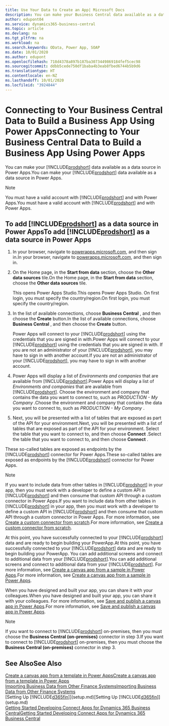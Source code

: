 ```yaml
---
title: Use Your Data to Create an App| Microsoft Docs
description: You can make your Business Central data available as a data source and specify an OData URL of your web services to build a business app using Power Apps.
author: edupont04
ms.service: dynamics365-business-central
ms.topic: article
ms.devlang: na
ms.tgt_pltfrm: na
ms.workload: na
ms.search.keywords: OData, Power App, SOAP
ms.date: 10/01/2020
ms.author: edupont
ms.openlocfilehash: 718d4378a897b187ba3073449869184fef5cec98
ms.sourcegitcommit: ddbb5cede750df1baba4b3eab8fbed6744b5b9d6
ms.translationtype: HT
ms.contentlocale: en-NZ
ms.lasthandoff: 10/01/2020
ms.locfileid: "3924844"
---
```

# <a name="connecting-to-your-business-central-data-to-build-a-business-app-using-power-apps"></a><span data-ttu-id="17d41-103">Connecting to Your Business Central Data to Build a Business App Using Power Apps</span><span class="sxs-lookup"><span data-stu-id="17d41-103">Connecting to Your Business Central Data to Build a Business App Using Power Apps</span></span>

<span data-ttu-id="17d41-104">You can make your [!INCLUDE[prodshort](includes/prodshort.md)] data available as a data source in Power Apps.</span><span class="sxs-lookup"><span data-stu-id="17d41-104">You can make your [!INCLUDE[prodshort](includes/prodshort.md)] data available as a data source in Power Apps.</span></span>  

> [!NOTE]  
> <span data-ttu-id="17d41-105">You must have a valid account with [!INCLUDE[prodshort](includes/prodshort.md)] and with Power Apps.</span><span class="sxs-lookup"><span data-stu-id="17d41-105">You must have a valid account with [!INCLUDE[prodshort](includes/prodshort.md)] and with Power Apps.</span></span>  

## <a name="to-add-prodshort-as-a-data-source-in-power-apps"></a><span data-ttu-id="17d41-106">To add [!INCLUDE[prodshort](includes/prodshort.md)] as a data source in Power Apps</span><span class="sxs-lookup"><span data-stu-id="17d41-106">To add [!INCLUDE[prodshort](includes/prodshort.md)] as a data source in Power Apps</span></span>

1. <span data-ttu-id="17d41-107">In your browser, navigate to [powerapps.microsoft.com](https://powerapps.microsoft.com/), and then sign in.</span><span class="sxs-lookup"><span data-stu-id="17d41-107">In your browser, navigate to [powerapps.microsoft.com](https://powerapps.microsoft.com/), and then sign in.</span></span>
2. <span data-ttu-id="17d41-108">On the Home page, in the **Start from data** section, choose the **Other data sources** tile.</span><span class="sxs-lookup"><span data-stu-id="17d41-108">On the Home page, in the **Start from data** section, choose the **Other data sources** tile.</span></span>  

    <span data-ttu-id="17d41-109">This opens Power Apps Studio.</span><span class="sxs-lookup"><span data-stu-id="17d41-109">This opens Power Apps Studio.</span></span> <span data-ttu-id="17d41-110">On first login, you must specify the country/region.</span><span class="sxs-lookup"><span data-stu-id="17d41-110">On first login, you must specify the country/region.</span></span>  
3. <span data-ttu-id="17d41-111">In the list of available connections, choose **Business Central** , and then choose the **Create** button.</span><span class="sxs-lookup"><span data-stu-id="17d41-111">In the list of available connections, choose **Business Central** , and then choose the **Create** button.</span></span>

    <span data-ttu-id="17d41-112">Power Apps will connect to your [!INCLUDE[prodshort](includes/prodshort.md)] using the credentials that you are signed in with.</span><span class="sxs-lookup"><span data-stu-id="17d41-112">Power Apps will connect to your [!INCLUDE[prodshort](includes/prodshort.md)] using the credentials that you are signed in with.</span></span> <span data-ttu-id="17d41-113">If you are not an administrator of your [!INCLUDE[prodshort](includes/prodshort.md)], you may have to sign in with another account.</span><span class="sxs-lookup"><span data-stu-id="17d41-113">If you are not an administrator of your [!INCLUDE[prodshort](includes/prodshort.md)], you may have to sign in with another account.</span></span>  

4. <span data-ttu-id="17d41-114">Power Apps will display a list of *Environments and companies* that are available from [!INCLUDE[prodshort](includes/prodshort.md)].</span><span class="sxs-lookup"><span data-stu-id="17d41-114">Power Apps will display a list of *Environments and companies* that are available from [!INCLUDE[prodshort](includes/prodshort.md)].</span></span> <span data-ttu-id="17d41-115">Choose the environment and company that contains the data you want to connect to, such as *PRODUCTION - My Company* .</span><span class="sxs-lookup"><span data-stu-id="17d41-115">Choose the environment and company that contains the data you want to connect to, such as *PRODUCTION - My Company* .</span></span>  

5. <span data-ttu-id="17d41-116">Next, you will be presented with a list of tables that are exposed as part of the API for your environment.</span><span class="sxs-lookup"><span data-stu-id="17d41-116">Next, you will be presented with a list of tables that are exposed as part of the API for your environment.</span></span> <span data-ttu-id="17d41-117">Select the table that you want to connect to, and then choose **Connect** .</span><span class="sxs-lookup"><span data-stu-id="17d41-117">Select the table that you want to connect to, and then choose **Connect** .</span></span>

<span data-ttu-id="17d41-118">These so-called tables are exposed as endpoints by the [!INCLUDE[prodshort](includes/prodshort.md)] connector for Power Apps.</span><span class="sxs-lookup"><span data-stu-id="17d41-118">These so-called tables are exposed as endpoints by the [!INCLUDE[prodshort](includes/prodshort.md)] connector for Power Apps.</span></span>  

> [!NOTE]
> <span data-ttu-id="17d41-119">If you want to include data from other tables in [!INCLUDE[prodshort](includes/prodshort.md)] in your app, then you must work with a developer to define a custom API in [!INCLUDE[prodshort](includes/prodshort.md)] and then consume that custom API through a custom connector in Power Apps.</span><span class="sxs-lookup"><span data-stu-id="17d41-119">If you want to include data from other tables in [!INCLUDE[prodshort](includes/prodshort.md)] in your app, then you must work with a developer to define a custom API in [!INCLUDE[prodshort](includes/prodshort.md)] and then consume that custom API through a custom connector in Power Apps.</span></span> <span data-ttu-id="17d41-120">For more information, see [Create a custom connector from scratch](/connectors/custom-connectors/define-blank).</span><span class="sxs-lookup"><span data-stu-id="17d41-120">For more information, see [Create a custom connector from scratch](/connectors/custom-connectors/define-blank).</span></span>  

<span data-ttu-id="17d41-121">At this point, you have successfully connected to your [!INCLUDE[prodshort](includes/prodshort.md)] data and are ready to begin building your PowerApp.</span><span class="sxs-lookup"><span data-stu-id="17d41-121">At this point, you have successfully connected to your [!INCLUDE[prodshort](includes/prodshort.md)] data and are ready to begin building your PowerApp.</span></span> <span data-ttu-id="17d41-122">You can add additional screens and connect to additional data from your [!INCLUDE[prodshort](includes/prodshort.md)].</span><span class="sxs-lookup"><span data-stu-id="17d41-122">You can add additional screens and connect to additional data from your [!INCLUDE[prodshort](includes/prodshort.md)].</span></span> <span data-ttu-id="17d41-123">For more information, see [Create a canvas app from a sample in Power Apps](/powerapps/maker/canvas-apps/open-and-run-a-sample-app).</span><span class="sxs-lookup"><span data-stu-id="17d41-123">For more information, see [Create a canvas app from a sample in Power Apps](/powerapps/maker/canvas-apps/open-and-run-a-sample-app).</span></span>  

<span data-ttu-id="17d41-124">When you have designed and built your app, you can share it with your colleagues.</span><span class="sxs-lookup"><span data-stu-id="17d41-124">When you have designed and built your app, you can share it with your colleagues.</span></span> <span data-ttu-id="17d41-125">For more information, see [Save and publish a canvas app in Power Apps](/powerapps/maker/canvas-apps/save-publish-app).</span><span class="sxs-lookup"><span data-stu-id="17d41-125">For more information, see [Save and publish a canvas app in Power Apps](/powerapps/maker/canvas-apps/save-publish-app).</span></span>  

> [!NOTE]
> <span data-ttu-id="17d41-126">If you want to connect to [!INCLUDE[prodshort](includes/prodshort.md)] on-premises, then you must choose the **Business Central (on-premises)** connector in step 3.</span><span class="sxs-lookup"><span data-stu-id="17d41-126">If you want to connect to [!INCLUDE[prodshort](includes/prodshort.md)] on-premises, then you must choose the **Business Central (on-premises)** connector in step 3.</span></span>  

## <a name="see-also"></a><span data-ttu-id="17d41-127">See Also</span><span class="sxs-lookup"><span data-stu-id="17d41-127">See Also</span></span>

[<span data-ttu-id="17d41-128">Create a canvas app from a template in Power Apps</span><span class="sxs-lookup"><span data-stu-id="17d41-128">Create a canvas app from a template in Power Apps</span></span>](/powerapps/maker/canvas-apps/get-started-test-drive)  
[<span data-ttu-id="17d41-129">Importing Business Data from Other Finance Systems</span><span class="sxs-lookup"><span data-stu-id="17d41-129">Importing Business Data from Other Finance Systems</span></span>](across-import-data-configuration-packages.md)  
<span data-ttu-id="17d41-130">[Setting Up [!INCLUDE[d365fin](includes/d365fin_md.md)]](setup.md)</span><span class="sxs-lookup"><span data-stu-id="17d41-130">[Setting Up [!INCLUDE[d365fin](includes/d365fin_md.md)]](setup.md)</span></span>  
[<span data-ttu-id="17d41-131">Getting Started Developing Connect Apps for Dynamics 365 Business Central</span><span class="sxs-lookup"><span data-stu-id="17d41-131">Getting Started Developing Connect Apps for Dynamics 365 Business Central</span></span>](/dynamics365/business-central/dev-itpro/developer/devenv-develop-connect-apps)  
